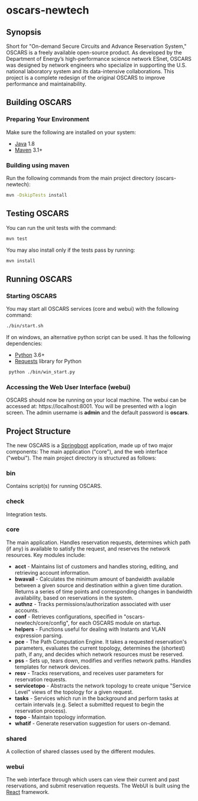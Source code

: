 # oscars-newtech
## Synopsis
Short for "On-demand Secure Circuits and Advance Reservation System," OSCARS is a freely available open-source product. As developed by the Department of Energy’s high-performance science network ESnet, OSCARS was designed by network engineers who specialize in supporting the U.S. national laboratory system and its data-intensive collaborations. This project is a complete redesign of the original OSCARS to improve performance and maintainability. 


## Building OSCARS

### Preparing Your Environment

Make sure the following are installed on your system:

* [Java](https://www.java.com) 1.8
* [Maven](http://maven.apache.org) 3.1+


### Building using maven

Run the following commands from the main project directory (oscars-newtech):

```bash
mvn -DskipTests install
```

## Testing OSCARS
You can run the unit tests with the command:

```bash
mvn test
```

You may also install only if the tests pass by running:

```bash
mvn install
```
## Running OSCARS

### Starting OSCARS

You may start all OSCARS services (core and webui) with the following command:

```bash
./bin/start.sh
```

If on windows, an alternative python script can be used.
It has the following dependencies:
* [Python](https://www.python.org/) 3.6+
* [Requests](http://docs.python-requests.org/en/master/) library for Python

```bash
 python ./bin/win_start.py
```
### Accessing the Web User Interface (webui)

OSCARS should now be running on your local machine. The webui can be accessed at: https://localhost:8001. You will be presented with a login screen. The admin username is **admin** and the default password is **oscars**. 

## Project Structure
The new OSCARS is a [Springboot](http://projects.spring.io/spring-boot/) application, made up of two major components: The main application ("core"), and the web interface ("webui"). 
The main project directory is structured as follows:
### bin
Contains script(s) for running OSCARS.
### check
Integration tests.
### core
The main application. Handles reservation requests, determines which path (if any) is available to satisfy the request, and reserves the network resources. Key modules include:
* **acct** - Maintains list of customers and handles storing, editing, and retrieving account information.
* **bwavail** - Calculates the minimum amount of bandwidth available between a given source and destination within a given time duration. Returns a series of time points and corresponding changes in bandwidth availability, based on reservations in the system. 
* **authnz** - Tracks permissions/authorization associated with user accounts. 
* **conf** - Retrieves configurations, specified in "oscars-newtech/core/config", for each OSCARS module on startup.
* **helpers** - Functions useful for dealing with Instants and VLAN expression parsing.
* **pce** - The Path Computation Engine. It takes a requested reservation's parameters, evaluates the current topology, determines the (shortest) path, if any, and decides which network resources must be reserved.
* **pss** - Sets up, tears down, modifies and verifies network paths. Handles templates for network devices.
* **resv** - Tracks reservations, and receives user parameters for reservation requests.
* **servicetopo** - Abstracts the network topology to create unique "Service Level" views of the topology for a given request.
* **tasks** - Services which run in the background and perform tasks at certain intervals (e.g. Select a submitted request to begin the reservation process).
* **topo** - Maintain topology information.
* **whatif** - Generate reservation suggestion for users on-demand.

### shared 
A collection of shared classes used by the different modules. 

### webui 
The web interface through which users can view their current and past reservations, and submit reservation requests. The WebUI is built using the [React](https://facebook.github.io/react/) framework. 

